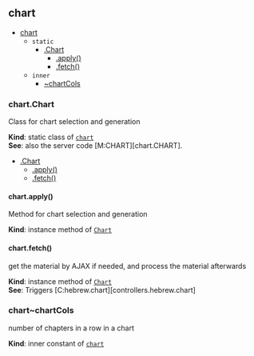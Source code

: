 <a name="module_chart"></a>

## chart

* [chart](#module_chart)
    * `static`
        * [.Chart](#module_chart.Chart)
            * [.apply()](#module_chart.Chart+apply)
            * [.fetch()](#module_chart.Chart+fetch)
    * `inner`
        * [~chartCols](#module_chart..chartCols)

<a name="module_chart.Chart"></a>

### chart.Chart
Class for chart selection and generation

**Kind**: static class of [<code>chart</code>](#module_chart)  
**See**: also the server code [M:CHART][chart.CHART].  

* [.Chart](#module_chart.Chart)
    * [.apply()](#module_chart.Chart+apply)
    * [.fetch()](#module_chart.Chart+fetch)

<a name="module_chart.Chart+apply"></a>

#### chart.apply()
Method for chart selection and generation

**Kind**: instance method of [<code>Chart</code>](#module_chart.Chart)  
<a name="module_chart.Chart+fetch"></a>

#### chart.fetch()
get the material by AJAX if needed, and process the material afterwards

**Kind**: instance method of [<code>Chart</code>](#module_chart.Chart)  
**See**: Triggers [C:hebrew.chart][controllers.hebrew.chart]  
<a name="module_chart..chartCols"></a>

### chart~chartCols
number of chapters in a row in a chart

**Kind**: inner constant of [<code>chart</code>](#module_chart)  

